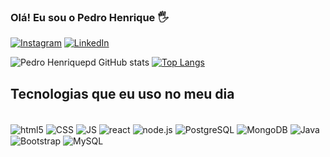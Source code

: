 ### Olá! Eu sou o Pedro Henrique 🖐️

[![Instagram](https://img.shields.io/badge/Instagram-E4405F?style=for-the-badge&logo=instagram&logoColor=white)](https://www.instagram.com/pedrohenriquepd_/)
[![LinkedIn](https://img.shields.io/badge/LinkedIn-0077B5?style=for-the-badge&logo=linkedin&logoColor=white)](https://www.linkedin.com/in/pedrohenriquepd/)

![Pedro Henriquepd GitHub stats](https://github-readme-stats.vercel.app/api?username=pedrohenriquepd&show_icons=true&theme=dracula)
[![Top Langs](https://github-readme-stats.vercel.app/api/top-langs/?username=pedrohenriquepd)](https://github.com/anuraghazra/github-readme-stats)

## Tecnologias que eu uso no meu dia

<div style="display: inline_block"><br/>
  <img align="center" alt="html5" src="https://img.shields.io/badge/HTML5-E34F26?style=for-the-badge&logo=html5&logoColor=white" />
  <img align="center" alt="CSS" src="https://img.shields.io/badge/CSS3-1572B6?style=for-the-badge&logo=css3&logoColor=white" />
  <img align="center" alt="JS" src="https://img.shields.io/badge/JavaScript-F7DF1E?style=for-the-badge&logo=javascript&logoColor=black" />
  <img align="center" alt="react"src="https://img.shields.io/badge/React-20232A?style=for-the-badge&logo=react&logoColor=61DAFB" />
  <img align="center" alt="node.js" src="https://img.shields.io/badge/Node.js-43853D?style=for-the-badge&logo=node.js&logoColor=white" />
  <img align="center" alt="PostgreSQL" src="https://img.shields.io/badge/PostgreSQL-316192?style=for-the-badge&logo=postgresql&logoColor=white" />
  <img align="center" alt="MongoDB" src="https://img.shields.io/badge/MongoDB-4EA94B?style=for-the-badge&logo=mongodb&logoColor=white" />
  <img align="center" alt="Java" src="https://img.shields.io/badge/Java-ED8B00?style=for-the-badge&logo=java&logoColor=white" />
  <img align="center" alt="Bootstrap" src="https://img.shields.io/badge/Bootstrap-563D7C?style=for-the-badge&logo=bootstrap&logoColor=white" />
  <img align="center" alt="MySQL" src="https://img.shields.io/badge/MySQL-00000F?style=for-the-badge&logo=mysql&logoColor=white" />
</div>



